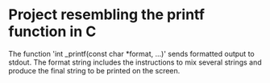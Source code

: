 # Project resembling the printf function in C
The function 'int _printf(const char *format, ...)' sends formatted output to stdout.
The format string includes the instructions to mix several strings and produce the final string to be printed on the screen.
